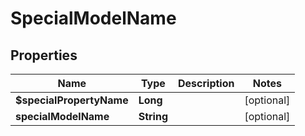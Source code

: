 

# SpecialModelName


## Properties

| Name | Type | Description | Notes |
|------------ | ------------- | ------------- | -------------|
|**$specialPropertyName** | **Long** |  |  [optional] |
|**specialModelName** | **String** |  |  [optional] |


